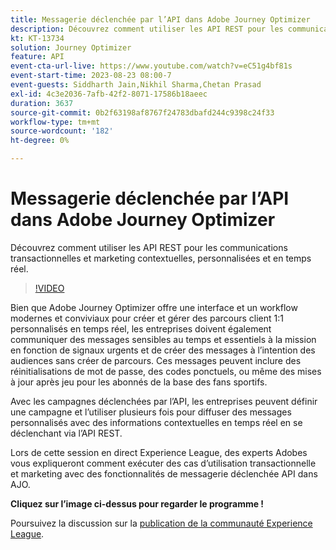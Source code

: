 ```yaml
---
title: Messagerie déclenchée par l’API dans Adobe Journey Optimizer
description: Découvrez comment utiliser les API REST pour les communications transactionnelles et marketing contextuelles, personnalisées et en temps réel.
kt: KT-13734
solution: Journey Optimizer
feature: API
event-cta-url-live: https://www.youtube.com/watch?v=eC51g4bf81s
event-start-time: 2023-08-23 08:00-7
event-guests: Siddharth Jain,Nikhil Sharma,Chetan Prasad
exl-id: 4c3e2036-7afb-42f2-8071-17586b18aeec
duration: 3637
source-git-commit: 0b2f63198af8767f24783dbafd244c9398c24f33
workflow-type: tm+mt
source-wordcount: '182'
ht-degree: 0%

---
```


# Messagerie déclenchée par l’API dans Adobe Journey Optimizer

Découvrez comment utiliser les API REST pour les communications transactionnelles et marketing contextuelles, personnalisées et en temps réel.

>[!VIDEO](https://video.tv.adobe.com/v/3422169/?learn=on)

Bien que Adobe Journey Optimizer offre une interface et un workflow modernes et conviviaux pour créer et gérer des parcours client 1:1 personnalisés en temps réel, les entreprises doivent également communiquer des messages sensibles au temps et essentiels à la mission en fonction de signaux urgents et de créer des messages à l’intention des audiences sans créer de parcours. Ces messages peuvent inclure des réinitialisations de mot de passe, des codes ponctuels, ou même des mises à jour après jeu pour les abonnés de la base des fans sportifs.

Avec les campagnes déclenchées par l’API, les entreprises peuvent définir une campagne et l’utiliser plusieurs fois pour diffuser des messages personnalisés avec des informations contextuelles en temps réel en se déclenchant via l’API REST.

Lors de cette session en direct Experience League, des experts Adobes vous expliqueront comment exécuter des cas d’utilisation transactionnelle et marketing avec des fonctionnalités de messagerie déclenchée API dans AJO.

**Cliquez sur l’image ci-dessus pour regarder le programme !**

Poursuivez la discussion sur la [publication de la communauté Experience League](https://experienceleaguecommunities.adobe.com/t5/journey-optimizer-discussions/experience-league-live-post-session-discussion-api-triggered/m-p/614273?profile.language=fr#M132).

